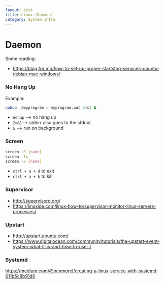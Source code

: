 ```yaml
---
layout: gist
title: Linux (Daemon)
category: System Infra
---
```


# Daemon

Some reading:
- <https://blog.frd.mn/how-to-set-up-proper-startstop-services-ubuntu-debian-mac-windows/>

### No Hang Up

Example:
```bash
nohup ./myprogram > myprogram.out 2>&1 &
```
- `nohup` --> no hang up  
- `2>&1`--> stderr also goes to the stdout  
- `&` --> run on background  


### Screen

```bash
screen -R [name]
screen -ls
screen -x [name]
```

- `ctrl + a + d` to exit
- `ctrl + a + k` to kill

### Supervisor

- <http://supervisord.org/>
- <https://linoxide.com/linux-how-to/supervisor-monitor-linux-servers-processes/>


### Upstart

- <http://upstart.ubuntu.com/>
- <https://www.digitalocean.com/community/tutorials/the-upstart-event-system-what-it-is-and-how-to-use-it>

### Systemd

<https://medium.com/@benmorel/creating-a-linux-service-with-systemd-611b5c8b91d6>